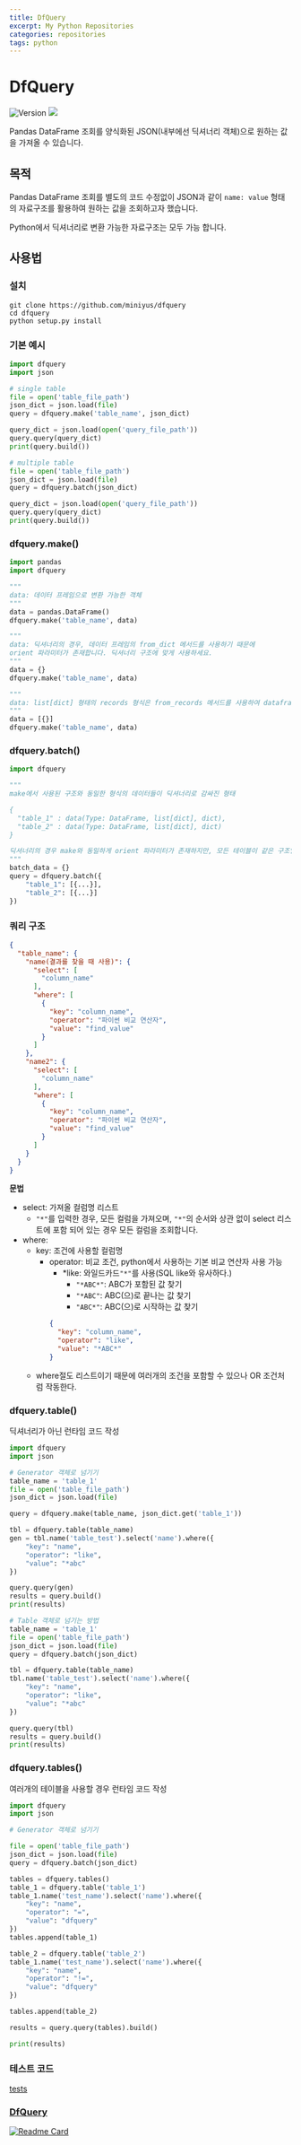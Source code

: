 ```yaml
---
title: DfQuery
excerpt: My Python Repositories
categories: repositories
tags: python
---
```


# DfQuery
<img alt="Version" src="https://img.shields.io/badge/version-v1.0.0-blue.svg?cacheSeconds=2592000" />
<img src="https://img.shields.io/badge/Python3.8-3776AB?logo=python&logoColor=white" />

Pandas DataFrame 조회를 양식화된 JSON(내부에선 딕셔너리 객체)으로 원하는 값을 가져올 수 있습니다.

## 목적

Pandas DataFrame 조회를 별도의 코드 수정없이 JSON과 같이 ```name: value``` 형태의 자료구조를 활용하여 원하는 값을 조회하고자 했습니다.

Python에서 딕셔너리로 변환 가능한 자료구조는 모두 가능 합니다.

## 사용법

### 설치

```
git clone https://github.com/miniyus/dfquery
cd dfquery
python setup.py install
```

### 기본 예시

```python
import dfquery
import json

# single table
file = open('table_file_path')
json_dict = json.load(file)
query = dfquery.make('table_name', json_dict)

query_dict = json.load(open('query_file_path'))
query.query(query_dict)
print(query.build())

# multiple table
file = open('table_file_path')
json_dict = json.load(file)
query = dfquery.batch(json_dict)

query_dict = json.load(open('query_file_path'))
query.query(query_dict)
print(query.build())
```

### dfquery.make()

```python
import pandas
import dfquery

"""
data: 데이터 프레임으로 변환 가능한 객체
"""
data = pandas.DataFrame()
dfquery.make('table_name', data)

"""
data: 딕셔너리의 경우, 데이터 프레임의 from_dict 메서드를 사용하기 때문에
orient 파라미터가 존재합니다. 딕셔너리 구조에 맞게 사용하세요.
"""
data = {}
dfquery.make('table_name', data)

"""
data: list[dict] 형태의 records 형식은 from_records 메서드를 사용하여 dataframe으로 변환합니다.
"""
data = [{}]
dfquery.make('table_name', data)

```

### dfquery.batch()

```python
import dfquery

"""
make에서 사용된 구조와 동일한 형식의 데이터들이 딕셔너리로 감싸진 형태

{
  "table_1" : data(Type: DataFrame, list[dict], dict),
  "table_2" : data(Type: DataFrame, list[dict], dict)
}

딕셔너리의 경우 make와 동일하게 orient 파라미터가 존재하지만, 모든 테이블이 같은 구조일경우만 정상 작동합니다.
"""
batch_data = {}
query = dfquery.batch({
    "table_1": [{...}],
    "table_2": [{...}]
})

```

### 쿼리 구조

```json
{
  "table_name": {
    "name(결과를 찾을 때 사용)": {
      "select": [
        "column_name"
      ],
      "where": [
        {
          "key": "column_name",
          "operator": "파이썬 비교 연산자",
          "value": "find_value"
        }
      ]
    },
    "name2": {
      "select": [
        "column_name"
      ],
      "where": [
        {
          "key": "column_name",
          "operator": "파이썬 비교 연산자",
          "value": "find_value"
        }
      ]
    }
  }
}
```

**문법**

- select: 가져올 컬럼명 리스트
    - ```"*"```를 입력한 경우, 모든 컬럼을 가져오며, ```"*"```의 순서와 상관 없이 select 리스트에 포함 되어 있는 경우 모든 컬럼을 조회합니다.
- where:
    - key: 조건에 사용할 컬럼명
        - operator: 비교 조건, python에서 사용하는 기본 비교 연산자 사용 가능
            - *like: 와일드카드```"*"```를 사용(SQL like와 유사하다.)
                - ```"*ABC*"```: ABC가 포함된 값 찾기
                - ```"*ABC"```: ABC(으)로 끝나는 값 찾기
                - ```"ABC*"```: ABC(으)로 시작하는 값 찾기
          ```json
          {
            "key": "column_name",
            "operator": "like",
            "value": "*ABC*"    
          }
          ```
    - where절도 리스트이기 때문에 여러개의 조건을 포함할 수 있으나 OR 조건처럼 작동한다.

### dfquery.table()

딕셔너리가 아닌 런타임 코드 작성

```python
import dfquery
import json

# Generator 객체로 넘기기
table_name = 'table_1'
file = open('table_file_path')
json_dict = json.load(file)

query = dfquery.make(table_name, json_dict.get('table_1'))

tbl = dfquery.table(table_name)
gen = tbl.name('table_test').select('name').where({
    "key": "name",
    "operator": "like",
    "value": "*abc"
})

query.query(gen)
results = query.build()
print(results)

# Table 객체로 넘기는 방법
table_name = 'table_1'
file = open('table_file_path')
json_dict = json.load(file)
query = dfquery.batch(json_dict)

tbl = dfquery.table(table_name)
tbl.name('table_test').select('name').where({
    "key": "name",
    "operator": "like",
    "value": "*abc"
})

query.query(tbl)
results = query.build()
print(results)
```

### dfquery.tables()

여러개의 테이블을 사용할 경우 런타임 코드 작성

```python
import dfquery
import json

# Generator 객체로 넘기기

file = open('table_file_path')
json_dict = json.load(file)
query = dfquery.batch(json_dict)

tables = dfquery.tables()
table_1 = dfquery.table('table_1')
table_1.name('test_name').select('name').where({
    "key": "name",
    "operator": "=",
    "value": "dfquery"
})
tables.append(table_1)

table_2 = dfquery.table('table_2')
table_1.name('test_name').select('name').where({
    "key": "name",
    "operator": "!=",
    "value": "dfquery"
})

tables.append(table_2)

results = query.query(tables).build()

print(results)
```

### 테스트 코드

[tests](./tests)

### [DfQuery](https://github.com/miniyus/dfquery)
[![Readme Card](https://github-readme-stats.vercel.app/api/pin/?username=miniyus&repo=dfquery&show_owner=true&theme=nord)](https://github.com/miniyus/dfquery)
